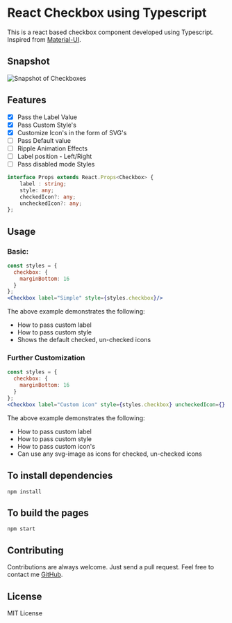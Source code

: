 # React Checkbox using Typescript

This is a react based checkbox component developed using Typescript.  
Inspired from [Material-UI](https://github.com/callemall/material-ui).

## Snapshot
![Snapshot of Checkboxes](https://github.com/georgeneil/react-typescript-checkbox/blob/master/snapshot/snapshot.PNG)

## Features
  - [x] Pass the Label Value
  - [x] Pass Custom Style's
  - [x] Customize Icon's in the form of SVG's
  - [ ] Pass Default value
  - [ ] Ripple Animation Effects
  - [ ] Label position - Left/Right
  - [ ] Pass disabled mode Styles

```typescript
interface Props extends React.Props<Checkbox> {
    label : string;
    style: any;
    checkedIcon?: any;
    uncheckedIcon?: any;
};
```

## Usage

### Basic:

```jsx
const styles = {
  checkbox: {
    marginBottom: 16
  }
};
<Checkbox label="Simple" style={styles.checkbox}/>
```
The above example demonstrates the following:
- How to pass custom label
- How to pass custom style
- Shows the default checked, un-checked icons

### Further Customization

```jsx
const styles = {
  checkbox: {
    marginBottom: 16
  }
};
<Checkbox label="Custom icon" style={styles.checkbox} uncheckedIcon={} checkedIcon={} />
```

The above example demonstrates the following:
- How to pass custom label
- How to pass custom style
- How to pass custom icon's
- Can use any svg-image as icons for checked, un-checked icons

## To install dependencies

```
npm install
```

## To build the pages

```
npm start
```
## Contributing
Contributions are always welcome. Just send a pull request. Feel free to contact me [GitHub](https://github.com/georgeneil).

## License

MIT License
